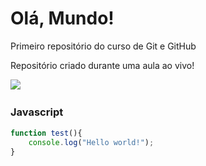 # Olá, Mundo!
 Primeiro repositório do curso de Git e GitHub

 Repositório criado durante uma aula ao vivo!
 
![](https://img.shields.io/github/stars/pandao/editor.md.svg)


### Javascript　

```javascript
function test(){
	console.log("Hello world!");
}

